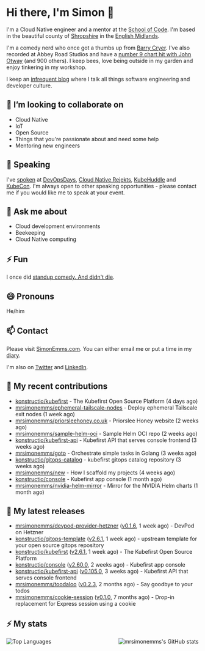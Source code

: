 # Hi there, I'm Simon 👋

I'm a Cloud Native engineer and a mentor at the [School of Code](https://www.schoolofcode.co.uk).
I'm based in the beautiful county of [Shropshire](https://en.wikipedia.org/wiki/Shropshire)
in the [English Midlands](https://en.wikipedia.org/wiki/Midlands).

I'm a comedy nerd who once got a thumbs up from [Barry Cryer](https://en.wikipedia.org/wiki/Barry_Cryer).
I've also recorded at Abbey Road Studios and have a [number 9 chart hit with John
Otway](https://www.youtube.com/watch?v=3BwOyVIlupg&ab_channel=JohnOtway) (and 900
others). I keep bees, love being outside in my garden and enjoy tinkering in my
workshop.

I keep an [infrequent blog](https://www.simonemms.com/blog) where I talk all
things software engineering and developer culture.

## 👯 I’m looking to collaborate on

- Cloud Native
- IoT
- Open Source
- Things that you're passionate about and need some help
- Mentoring new engineers

## 🎤 Speaking

I've [spoken](https://www.simonemms.com/speaking) at [DevOpsDays](https://devopsdays.org/),
[Cloud Native Rejekts](https://cloud-native.rejekts.io/), [KubeHuddle](https://kubehuddle.com)
and [KubeCon](https://www.cncf.io/kubecon-cloudnativecon-events/). I'm always
open to other speaking opportunities - please contact me if you would like me to
speak at your event.

## 💬 Ask me about

- Cloud development environments
- Beekeeping
- Cloud Native computing

## ⚡ Fun

I once did [standup comedy. And didn't die](https://www.youtube.com/watch?v=iy1EvJXH2ks&ab_channel=SimonEmms).

## 😄 Pronouns

He/him

## 📫 Contact

Please visit [SimonEmms.com](https://www.simonemms.com). You can either email me
or put a time in my [diary](https://diary.simonemms.com).

I'm also on [Twitter](https://twitter/theshroppiebeek) and [LinkedIn](https://www.linkedin.com/in/simonemms).

## 👷 My recent contributions
- [konstructio/kubefirst](https://github.com/konstructio/kubefirst) - The Kubefirst Open Source Platform
  (4 days ago)
- [mrsimonemms/ephemeral-tailscale-nodes](https://github.com/mrsimonemms/ephemeral-tailscale-nodes) - Deploy ephemeral Tailscale exit nodes
  (1 week ago)
- [mrsimonemms/priorsleehoney.co.uk](https://github.com/mrsimonemms/priorsleehoney.co.uk) - Priorslee Honey website
  (2 weeks ago)
- [mrsimonemms/sample-helm-oci](https://github.com/mrsimonemms/sample-helm-oci) - Sample Helm OCI repo
  (2 weeks ago)
- [konstructio/kubefirst-api](https://github.com/konstructio/kubefirst-api) - Kubefirst API that serves console frontend
  (3 weeks ago)
- [mrsimonemms/goto](https://github.com/mrsimonemms/goto) - Orchestrate simple tasks in Golang
  (3 weeks ago)
- [konstructio/gitops-catalog](https://github.com/konstructio/gitops-catalog) - kubefirst gitops catalog repository
  (3 weeks ago)
- [mrsimonemms/new](https://github.com/mrsimonemms/new) - How I scaffold my projects
  (4 weeks ago)
- [konstructio/console](https://github.com/konstructio/console) - Kubefirst app console
  (1 month ago)
- [mrsimonemms/nvidia-helm-mirror](https://github.com/mrsimonemms/nvidia-helm-mirror) - Mirror for the NVIDIA Helm charts
  (1 month ago)

## 🔭 My latest releases
- [mrsimonemms/devpod-provider-hetzner](https://github.com/mrsimonemms/devpod-provider-hetzner) ([v0.1.6](https://github.com/mrsimonemms/devpod-provider-hetzner/releases/tag/v0.1.6),
  1 week ago) - DevPod on Hetzner
- [konstructio/gitops-template](https://github.com/konstructio/gitops-template) ([v2.6.1](https://github.com/konstructio/gitops-template/releases/tag/v2.6.1),
  1 week ago) - upstream template for your open source gitops repository
- [konstructio/kubefirst](https://github.com/konstructio/kubefirst) ([v2.6.1](https://github.com/konstructio/kubefirst/releases/tag/v2.6.1),
  1 week ago) - The Kubefirst Open Source Platform
- [konstructio/console](https://github.com/konstructio/console) ([v2.60.0](https://github.com/konstructio/console/releases/tag/v2.60.0),
  2 weeks ago) - Kubefirst app console
- [konstructio/kubefirst-api](https://github.com/konstructio/kubefirst-api) ([v0.105.0](https://github.com/konstructio/kubefirst-api/releases/tag/v0.105.0),
  3 weeks ago) - Kubefirst API that serves console frontend
- [mrsimonemms/toodaloo](https://github.com/mrsimonemms/toodaloo) ([v0.2.3](https://github.com/mrsimonemms/toodaloo/releases/tag/v0.2.3),
  2 months ago) - Say goodbye to your todos
- [mrsimonemms/cookie-session](https://github.com/mrsimonemms/cookie-session) ([v0.1.0](https://github.com/mrsimonemms/cookie-session/releases/tag/v0.1.0),
  7 months ago) - Drop-in replacement for Express session using a cookie

## ⚡ My stats

<img
  align="right"
  alt="mrsimonemms's GitHub stats"
  src="https://github-readme-stats.vercel.app/api?username=mrsimonemms&count_private=1&show_icons=true&"
  />

![Top Languages](https://github-readme-stats.vercel.app/api/top-langs/?username=mrsimonemms)
